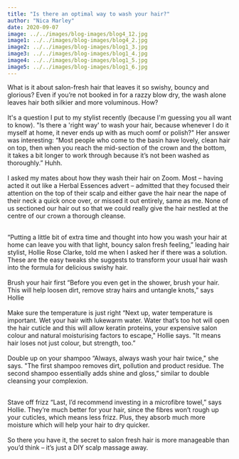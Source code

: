 ```yaml
---
title: "Is there an optimal way to wash your hair?"
author: "Nica Marley"
date: 2020-09-07
image: ../../images/blog-images/blog4_12.jpg
image1: ../../images/blog-images/blog4_2.jpg
image2: ../../images/blog-images/blog1_3.jpg
image3: ../../images/blog-images/blog1_4.jpg
image4: ../../images/blog-images/blog1_5.jpg
image5: ../../images/blog-images/blog1_6.jpg
---
```


What is it about salon-fresh hair that leaves it so swishy, bouncy and glorious? Even if you’re not booked in for a razzy blow dry, the wash alone leaves hair both silkier and more voluminous. How?
<br></br>
It's a question I put to my stylist recently (because I'm guessing you all want to know). "Is there a 'right way' to wash your hair, because whenever I do it myself at home, it never ends up with as much oomf or polish?" Her answer was interesting: “Most people who come to the basin have lovely, clean hair on top, then when you reach the mid-section of the crown and the bottom, it takes a bit longer to work through because it’s not been washed as thoroughly.” Huhh.
<br></br>
I asked my mates about how they wash their hair on Zoom. Most – having acted it out like a Herbal Essences advert – admitted that they focused their attention on the top of their scalp and either gave the hair near the nape of their neck a quick once over, or missed it out entirely, same as me. None of us sectioned our hair out so that we could really give the hair nestled at the centre of our crown a thorough cleanse.
<br></br>

“Putting a little bit of extra time and thought into how you wash your hair at home can leave you with that light, bouncy salon fresh feeling,” leading hair stylist, Hollie Rose Clarke, told me when I asked her if there was a solution. These are the easy tweaks she suggests to transform your usual hair wash into the formula for delicious swishy hair.
<br></br>
Brush your hair first
“Before you even get in the shower, brush your hair. This will help loosen dirt, remove stray hairs and untangle knots,” says Hollie
<br></br>
Make sure the temperature is just right
“Next up, water temperature is important. Wet your hair with lukewarm water. Water that’s too hot will open the hair cuticle and this will allow keratin proteins, your expensive salon colour and natural moisturising factors to escape," Hollie says. "It means hair loses not just colour, but strength, too.”
<br></br>
Double up on your shampoo
“Always, always wash your hair twice," she says. "The first shampoo removes dirt, pollution and product residue. The second shampoo essentially adds shine and gloss,” similar to double cleansing your complexion.
<br></br>

Stave off frizz
“Last, I’d recommend investing in a microfibre towel,” says Hollie. They’re much better for your hair, since the fibres won’t rough up your cuticles, which means less frizz. Plus, they absorb much more moisture which will help your hair to dry quicker.
<br></br>
So there you have it, the secret to salon fresh hair is more manageable than you’d think – it’s just a DIY scalp massage away.